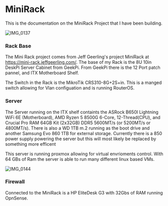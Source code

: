 # MiniRack
This is the documentation on the MiniRack Project that I have been building.


![IMG_0137](https://github.com/user-attachments/assets/7810abb0-068c-4a1f-90ff-d698d25754b1)

### Rack Base

The Mini Rack project comes from Jeff Geerling's project MiniRack at https://mini-rack.jeffgeerling.com/.
The base of my Rack is the 8U 10in DeskPi Server Cabinet from GeekPi. From GeekPi there is the 12 Port patch pannel,
and ITX Motherboard Shelf. 

The Switch in the Rack is the MikroTik CRS310-8G+2S+in. This is a manged switch allowing for Vlan configuation and is running RouterOS.

### Server

The Server running on the ITX shelf containts the 
ASRock B650I Lightning WiFi 6E (Motherboard), 
AMD Ryzen 5 8500G 6-Core, 12-Thread(CPU), and 
Crucial Pro RAM 64GB Kit (2x32GB) DDR5 5600MT/s (or 5200MT/s or 4800MT/s).
There is also a WD 1TB m.2 running as the boot drive and another Samsung Evo 860 1TB for external storage.
Currently there is a 850 power supply powering the server but this will most likely be replaced by something more efficent

This server is running proxmox allowing for virtual envrioments control. With 64 GBs of Ram the server is able to run many different linux based VMs.

![IMG_0144](https://github.com/user-attachments/assets/f5823b20-a7ce-43fd-a3db-b4a50649ff12)


### Firewall
Connected to the MiniRack is a HP EliteDesk G3 with 32Gbs of RAM running OpnSense.
